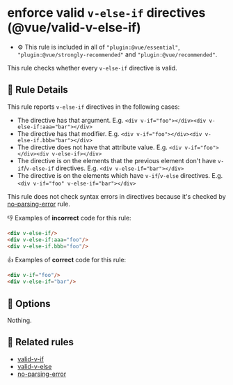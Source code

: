 # enforce valid `v-else-if` directives (@vue/valid-v-else-if)

- :gear: This rule is included in all of `"plugin:@vue/essential"`, `"plugin:@vue/strongly-recommended"` and `"plugin:@vue/recommended"`.

This rule checks whether every `v-else-if` directive is valid.

## :book: Rule Details

This rule reports `v-else-if` directives in the following cases:

- The directive has that argument. E.g. `<div v-if="foo"></div><div v-else-if:aaa="bar"></div>`
- The directive has that modifier. E.g. `<div v-if="foo"></div><div v-else-if.bbb="bar"></div>`
- The directive does not have that attribute value. E.g. `<div v-if="foo"></div><div v-else-if></div>`
- The directive is on the elements that the previous element don't have `v-if`/`v-else-if` directives. E.g. `<div v-else-if="bar"></div>`
- The directive is on the elements which have `v-if`/`v-else` directives. E.g. `<div v-if="foo" v-else-if="bar"></div>`

This rule does not check syntax errors in directives because it's checked by [no-parsing-error] rule.

:-1: Examples of **incorrect** code for this rule:

```html
<div v-else-if/>
<div v-else-if:aaa="foo"/>
<div v-else-if.bbb="foo"/>
```

:+1: Examples of **correct** code for this rule:

```html
<div v-if="foo"/>
<div v-else-if="bar"/>
```

## :wrench: Options

Nothing.

## :couple: Related rules

- [valid-v-if]
- [valid-v-else]
- [no-parsing-error]


[valid-v-if]:   valid-v-if.md
[valid-v-else]: valid-v-else.md
[no-parsing-error]:   no-parsing-error.md
